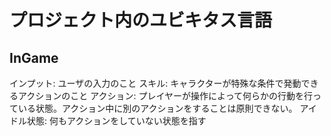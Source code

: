 # プロジェクト内のユビキタス言語

## InGame
インプット: ユーザの入力のこと
スキル: キャラクターが特殊な条件で発動できるアクションのこと
アクション: プレイヤーが操作によって何らかの行動を行っている状態。アクション中に別のアクションをすることは原則できない。
アイドル状態: 何もアクションをしていない状態を指す
